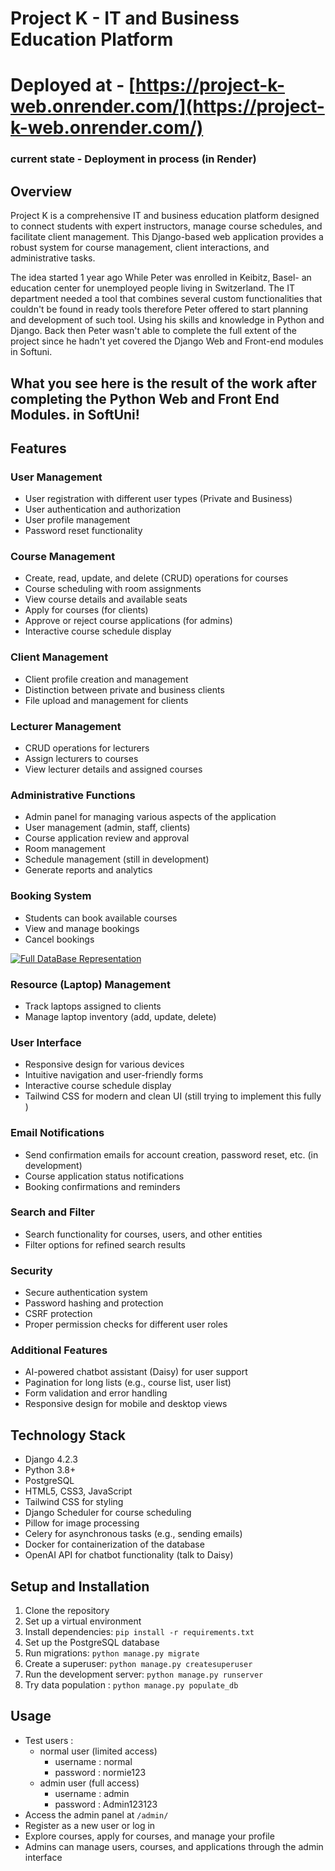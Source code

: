 # Project K - IT and Business Education Platform

# Deployed at - [https://project-k-web.onrender.com/](https://project-k-web.onrender.com/)

### current state - Deployment in process (in Render) 

## Overview

Project K is a comprehensive IT and business education platform designed to connect students with expert instructors,
manage course schedules, and facilitate client management. This Django-based web application provides a robust system
for course management, client interactions, and administrative tasks.


The idea started 1 year ago While Peter was enrolled in Keibitz, Basel- an education center for unemployed people 
living in Switzerland. The IT department needed a tool that combines several custom functionalities that couldn't be 
found in ready tools therefore Peter offered to start planning and development of such tool. Using his skills and 
knowledge in Python and Django. Back then Peter wasn't able to complete the full extent of the project since he hadn't 
yet covered the Django Web and Front-end modules in Softuni. 

## What you see here is the result of the work after completing the Python Web and Front End Modules. in SoftUni!  

## Features

### User Management

- User registration with different user types (Private and Business)
- User authentication and authorization
- User profile management
- Password reset functionality

### Course Management

- Create, read, update, and delete (CRUD) operations for courses
- Course scheduling with room assignments
- View course details and available seats
- Apply for courses (for clients)
- Approve or reject course applications (for admins)
- Interactive course schedule display

### Client Management

- Client profile creation and management
- Distinction between private and business clients
- File upload and management for clients

### Lecturer Management

- CRUD operations for lecturers
- Assign lecturers to courses
- View lecturer details and assigned courses

### Administrative Functions

- Admin panel for managing various aspects of the application
- User management (admin, staff, clients)
- Course application review and approval
- Room management
- Schedule management (still in development)
- Generate reports and analytics

### Booking System

- Students can book available courses
- View and manage bookings
- Cancel bookings

[![Full DataBase Representation](https://www.mermaidchart.com/raw/3e142088-efce-4272-90d2-f54fcff318f4?theme=light&version=v0.1&format=svg)](https://www.mermaidchart.com/raw/3e142088-efce-4272-90d2-f54fcff318f4?theme=light&version=v0.1&format=svg)


### Resource (Laptop) Management

- Track laptops assigned to clients
- Manage laptop inventory (add, update, delete)

### User Interface

- Responsive design for various devices
- Intuitive navigation and user-friendly forms
- Interactive course schedule display
- Tailwind CSS for modern and clean UI (still trying to implement this fully )

### Email Notifications

- Send confirmation emails for account creation, password reset, etc. (in development)
- Course application status notifications
- Booking confirmations and reminders

### Search and Filter

- Search functionality for courses, users, and other entities
- Filter options for refined search results

### Security

- Secure authentication system
- Password hashing and protection
- CSRF protection
- Proper permission checks for different user roles

### Additional Features

- AI-powered chatbot assistant (Daisy) for user support
- Pagination for long lists (e.g., course list, user list)
- Form validation and error handling
- Responsive design for mobile and desktop views

## Technology Stack

- Django 4.2.3
- Python 3.8+
- PostgreSQL
- HTML5, CSS3, JavaScript
- Tailwind CSS for styling
- Django Scheduler for course scheduling
- Pillow for image processing
- Celery for asynchronous tasks (e.g., sending emails)
- Docker for containerization of the database
- OpenAI API for chatbot functionality (talk to Daisy)

## Setup and Installation

1. Clone the repository
2. Set up a virtual environment
3. Install dependencies: `pip install -r requirements.txt`
4. Set up the PostgreSQL database
5. Run migrations: `python manage.py migrate`
6. Create a superuser: `python manage.py createsuperuser`
7. Run the development server: `python manage.py runserver`
8. Try data population : `python manage.py populate_db`


## Usage


- Test users :
  - normal user (limited access)
    - username : normal
    - password : normie123
  - admin user (full access) 
    - username : admin
    - password : Admin123123
- Access the admin panel at `/admin/`
- Register as a new user or log in
- Explore courses, apply for courses, and manage your profile
- Admins can manage users, courses, and applications through the admin interface



